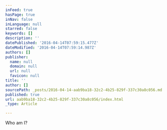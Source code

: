 ```yaml
---
inFeed: true
hasPage: true
inNav: false
inLanguage: null
starred: false
keywords: []
description: ''
datePublished: '2016-04-14T07:59:15.477Z'
dateModified: '2016-04-14T07:59:14.987Z'
authors: []
publisher:
  name: null
  domain: null
  url: null
  favicon: null
title: ''
author: []
sourcePath: _posts/2016-04-14-aab9ba18-32c2-4b25-829f-337c30a8c056.md
published: true
url: aab9ba18-32c2-4b25-829f-337c30a8c056/index.html
_type: Article

---
```

Who am I?